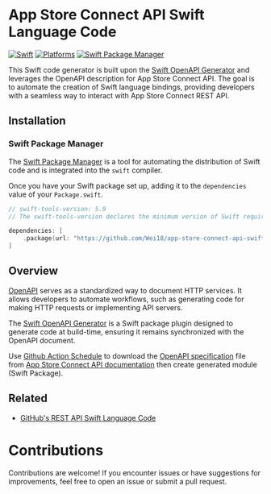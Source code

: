 # App Store Connect API Swift Language Code

[![Swift](https://img.shields.io/badge/Swift-5.9-orange?style=flat-square)](https://img.shields.io/badge/Swift-5.9-orange?style=flat-square)
[![Platforms](https://img.shields.io/badge/Platforms-macOS-orange?style=flat-square)](https://img.shields.io/badge/Platforms-macOS-orange?style=flat-square)
[![Swift Package Manager](https://img.shields.io/badge/Swift_Package_Manager-compatible-orange?style=flat-square)](https://img.shields.io/badge/Swift_Package_Manager-compatible-orange?style=flat-square)

This Swift code generator is built upon the [Swift OpenAPI Generator](https://github.com/apple/swift-openapi-generator) and leverages the OpenAPI description for App Store Connect API. The goal is to automate the creation of Swift language bindings, providing developers with a seamless way to interact with App Store Connect REST API.

## Installation

### Swift Package Manager

The [Swift Package Manager](https://swift.org/package-manager/) is a tool for automating the distribution of Swift code and is integrated into the `swift` compiler.

Once you have your Swift package set up,  adding it to the `dependencies` value of your `Package.swift`.

```swift
// swift-tools-version: 5.9
// The swift-tools-version declares the minimum version of Swift required to build this package.

dependencies: [
    .package(url: "https://github.com/Wei18/app-store-connect-api-swift-openapi.git", from: "1.0.0"),
]
```

## Overview

[OpenAPI](https://www.openapis.org/) serves as a standardized way to document HTTP services. It allows developers to automate workflows, such as generating code for making HTTP requests or implementing API servers. 

The [Swift OpenAPI Generator](https://github.com/apple/swift-openapi-generator) is a Swift package plugin designed to generate code at build-time, ensuring it remains synchronized with the OpenAPI document.

Use [Github Action Schedule](https://docs.github.com/en/actions/using-workflows/events-that-trigger-workflows#schedule) to download the [OpenAPI specification](https://developer.apple.com/documentation/appstoreconnectapi#:~:text=OpenAPI%20specification) file from [App Store Connect API documentation](https://developer.apple.com/documentation/appstoreconnectapi) then create generated module (Swift Package).

## Related

- [GitHub's REST API Swift Language Code](https://github.com/Wei18/github-rest-api-swift-openapi)

# Contributions

Contributions are welcome! If you encounter issues or have suggestions for improvements, feel free to open an issue or submit a pull request.

